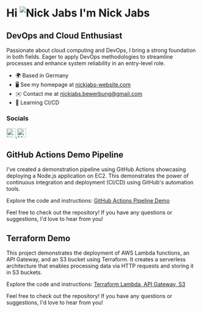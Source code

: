 # Hi ![Nick Jabs](https://user-images.githubusercontent.com/18350557/176309783-0785949b-9127-417c-8b55-ab5a4333674e.gif) I'm Nick Jabs

## DevOps and Cloud Enthusiast

Passionate about cloud computing and DevOps, I bring a strong foundation in both fields. Eager to apply DevOps methodologies to streamline processes and enhance system reliability in an entry-level role.

- 🌍 Based in Germany
- 🖥️ See my homepage at [nickjabs-website.com](http://nickjabs-website.com/)
- ✉️ Contact me at [nickjabs.bewerbung@gmail.com](mailto:nickjabs.bewerbung@gmail.com)
- 🧠 Learning CI/CD

### Socials

<a href="https://www.linkedin.com/in/nickjabs/" target="_blank" rel="noreferrer">
  <img src="https://raw.githubusercontent.com/danielcranney/readme-generator/main/public/icons/socials/linkedin.svg" alt="LinkedIn" width="24" height="24">
</a>

<a href="http://www.medium.com/@nickjabs" target="_blank" rel="noreferrer">
  <img src="https://raw.githubusercontent.com/danielcranney/readme-generator/main/public/icons/socials/medium.svg" alt="Medium" width="24" height="24">
</a>


## GitHub Actions Demo Pipeline

I've created a demonstration pipeline using GitHub Actions showcasing deploying a Node.js application on EC2. This demonstrates the power of continuous integration and deployment (CI/CD) using GitHub's automation tools.

Explore the code and instructions: [GitHub Actions Pipeline Demo](https://github.com/nickjabs/github-actions-pipeline)

Feel free to check out the repository! If you have any questions or suggestions, I'd love to hear from you!

## Terraform Demo

This project demonstrates the deployment of AWS Lambda functions, an API Gateway, and an S3 bucket using Terraform. It creates a serverless architecture that enables processing data via HTTP requests and storing it in S3 buckets.

Explore the code and instructions: [Terraform Lambda, API Gateway, S3](https://github.com/nickjabs/terraform-lambda-apigw-s3)

Feel free to check out the repository! If you have any questions or suggestions, I'd love to hear from you!

